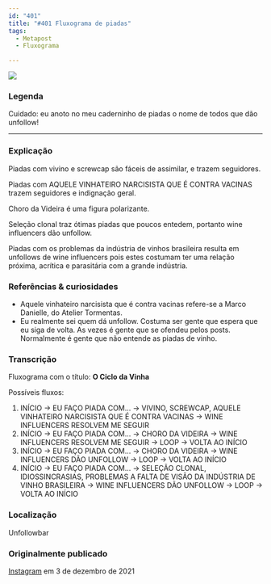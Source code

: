 ```yaml
---
id: "401"
title: "#401 Fluxograma de piadas"
tags:
  - Metapost
  - Fluxograma

---
```


![](https://bebiodicionario-com.s3.amazonaws.com/media/posts/202112/262799969_148675077496992_6181885226809750293_n_17903598611345391.jpg)

### Legenda

Cuidado: eu anoto no meu caderninho de piadas o nome de todos que dão unfollow!

---

### Explicação

Piadas com vivino e screwcap são fáceis de assimilar, e trazem seguidores.

Piadas com AQUELE VINHATEIRO NARCISISTA QUE É CONTRA VACINAS trazem seguidores e indignação geral.

Choro da Videira é uma figura polarizante.

Seleção clonal traz ótimas piadas que poucos entedem, portanto wine influencers dão unfollow.

Piadas com os problemas da indústria de vinhos brasileira resulta em unfollows de wine influencers pois estes costumam ter uma relação próxima, acrítica e parasitária com a grande indústria.

### Referências & curiosidades
- Aquele vinhateiro narcisista que é contra vacinas refere-se a Marco Danielle, do Atelier Tormentas.
- Eu realmente sei quem dá unfollow. Costuma ser gente que espera que eu siga de volta. As vezes é gente que se ofendeu pelos posts. Normalmente é gente que não entende as piadas de vinho.

### Transcrição
Fluxograma com o título: **O Ciclo da Vinha**

Possíveis fluxos:

1. INÍCIO -> EU FAÇO PIADA COM... -> VIVINO, SCREWCAP, AQUELE VINHATEIRO NARCISISTA QUE É CONTRA VACINAS -> WINE INFLUENCERS RESOLVEM ME SEGUIR 
2. INÍCIO -> EU FAÇO PIADA COM... -> CHORO DA VIDEIRA -> WINE INFLUENCERS RESOLVEM ME SEGUIR -> LOOP -> VOLTA AO INÍCIO
3. INÍCIO -> EU FAÇO PIADA COM... -> CHORO DA VIDEIRA -> WINE INFLUENCERS DÃO UNFOLLOW -> LOOP -> VOLTA AO INÍCIO
4. INÍCIO -> EU FAÇO PIADA COM... -> SELEÇÃO CLONAL, IDIOSSINCRASIAS, PROBLEMAS A FALTA DE VISÃO DA INDÚSTRIA DE VINHO BRASILEIRA  -> WINE INFLUENCERS DÃO UNFOLLOW -> LOOP -> VOLTA AO INÍCIO

### Localização

Unfollowbar

### Originalmente publicado 

[Instagram](https://www.instagram.com/p/CXBy2_7Lc5z/) em 3 de dezembro de 2021

